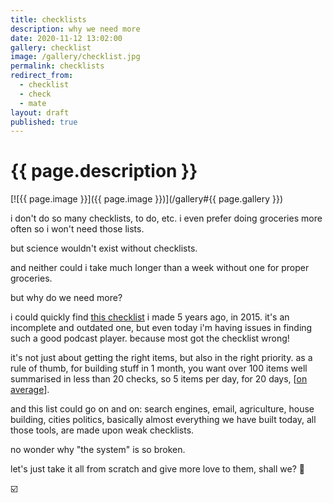 ```yaml
---
title: checklists
description: why we need more
date: 2020-11-12 13:02:00
gallery: checklist
image: /gallery/checklist.jpg
permalink: checklists
redirect_from:
  - checklist
  - check
  - mate
layout: draft
published: true
---
```


# {{ page.description }}

[![{{ page.image }}]({{ page.image }})](/gallery#{{ page.gallery }})

i don't do so many checklists, to do, etc. i even prefer doing groceries more often so i won't need those lists.

but science wouldn't exist without checklists.

and neither could i take much longer than a week without one for proper groceries.

but why do we need more?

i could quickly find [this checklist](/talk/t/checklist-for-a-good-enough-android-podcast-player-like-apples/7096.html) i made 5 years ago, in 2015. it's an incomplete and outdated one, but even today i'm having issues in finding such a good podcast player. because most got the checklist wrong!

it's not just about getting the right items, but also in the right priority. as a rule of thumb, for building stuff in 1 month, you want over 100 items well summarised in less than 20 checks, so 5 items per day, for 20 days, [[on average](/average)].

and this list could go on and on: search engines, email, agriculture, house building, cities politics, basically almost everything we have built today, all those tools, are made upon weak checklists.

no wonder why "the system" is so broken.

let's just take it all from scratch and give more love to them, shall we? 🥰

☑️
